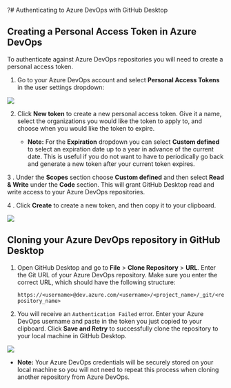 ?# Authenticating to Azure DevOps with GitHub Desktop

## Creating a Personal Access Token in Azure DevOps

To authenticate against Azure DevOps repositories you will need to create a personal access token.

1. Go to your Azure DevOps account and select **Personal Access Tokens** in the user settings dropdown:

![](https://user-images.githubusercontent.com/792378/90431645-f9d9cd80-e08e-11ea-9fb4-ca8ba2a5d769.png)

2. Click **New token** to create a new personal access token. Give it a name, select the organizations you would like the token to apply to, and choose when you would like the token to expire.

   - **Note:** For the **Expiration** dropdown you can select **Custom defined** to select an expiration date up to a year in advance of the current date. This is useful if you do not want to have to periodically go back and generate a new token after your current token expires.

3 . Under the **Scopes** section choose **Custom defined** and then select **Read & Write** under the **Code** section. This will grant GitHub Desktop read and write access to your Azure DevOps repositories.

4 . Click **Create** to create a new token, and then copy it to your clipboard.

 ![](https://user-images.githubusercontent.com/721500/51131191-fd470c00-17fc-11e9-8895-94f3784ebd4b.png)

## Cloning your Azure DevOps repository in GitHub Desktop

 1. Open GitHub Desktop and go to **File** > **Clone Repository** > **URL**. Enter the Git URL of your Azure DevOps repository. Make sure you enter the correct URL, which should have the following structure:

      `https://<username>@dev.azure.com/<username>/<project_name>/_git/<repository_name>`

 2. You will receive an `Authentication Failed` error. Enter your Azure DevOps username and paste in the token you just copied to your clipboard. Click **Save and Retry** to successfully clone the repository to your local machine in GitHub Desktop.

![](https://user-images.githubusercontent.com/4404199/29401109-8bf03536-8338-11e7-8abb-b467378b6115.png)

   - **Note:** Your Azure DevOps credentials will be securely stored on your local machine so you will not need to repeat this process when cloning another repository from Azure DevOps.

